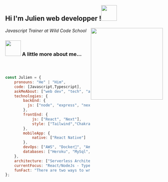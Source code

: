 





<h2>Hi I'm Julien web developper !<img src="https://media.giphy.com/media/12oufCB0MyZ1Go/giphy.gif" width="50"></h2>
<img align='right' src="https://media.giphy.com/media/M9gbBd9nbDrOTu1Mqx/giphy.gif" width="230">
<p><em>Javascript Trainer at Wild Code School
</em></p>



### <img src="https://media.giphy.com/media/VgCDAzcKvsR6OM0uWg/giphy.gif" width="50"> A little more about me...  

```javascript



const Julien = {
    pronouns: "He" | "Him",
    code: [Javascript,Typescript],
    askMeAbout: ["web dev", "tech", "app dev", "music"],
    technologies: {
        backEnd: {
          js: ["node", "express", "next"],
        },
        frontEnd: {
            js: ["React", "Next"],
            style: ["Tailwind","Chakra UI","Material UI","Vanilla"]
        },
        mobileApp: {
            native: ["React Native"]
        },
        devOps: ["AWS", "Docker🐳", "Amplication","Gitlab","CI/CD"],
        databases: ["Heroku", "MySql", "postgres","prisma"]
    },
    architecture: ["Serverless Architecture","Micro Services", "Progressive web applications", "Single page applications"],
    currentFocus: "React/NodeJs - Typescript - FullStackApp",
    funFact: "There are two ways to write error-free programs; only the third one works"
};
```



<!---
[comment]: <> [![Anurag's GitHub stats](https://github-readme-stats.vercel.app/api?username=JIdayyy&count_private=true&show_icons=true&theme=yeblu)

[comment]: <> [![Top Langs](https://github-readme-stats.vercel.app/api/top-langs/?username=JIdayyy&theme=yeblu&layout=compact)](https://github.com/anuraghazra/github-readme-stats)

[comment]: <> [![Profile badge](https://www.codewars.com/users/Jidayyy/badges/large)](https://www.codewars.com/users/Jidayyy)

-->





